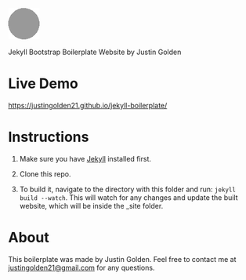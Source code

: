 <img src="assets/images/logo.png" width="64px">

Jekyll Bootstrap Boilerplate Website by Justin Golden

# Live Demo

https://justingolden21.github.io/jekyll-boilerplate/

# Instructions

1. Make sure you have [Jekyll](https://jekyllrb.com/) installed first.

2. Clone this repo.

3. To build it, navigate to the directory with this folder and run: <code>jekyll build --watch</code>. This will watch for any changes and update the built website, which will be inside the \_site folder.

# About

This boilerplate was made by Justin Golden. Feel free to contact me at justingolden21@gmail.com for any questions.
